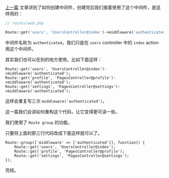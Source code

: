 [上一篇](https://www.rails365.net/articles/ruby-cheng-xu-yuan-xue-xi-laravel-kuang-jia-bi-ji-16-yong-zhong-jian-jian-lai-xian-zhi-yong-hu-bi-xu-deng-lu) 文章讲到了如何创建中间件，创建完后我们接着使用了这个中间件，是这样用的：

``` php
// routes/web.php

Route::get('users', 'UsersController@index')->middleware('authenticated');
```

中间件名称为 `authenticated`，我们只是在 `users` controller 中的 `index` action 用这个中间件。

其实我们也可以在别的地方使用，比如下面这样：

```
Route::get('users', 'UsersController@index')->middleware('authenticated');
Route::get('profile', 'PagesController@profile')->middleware('authenticated');
Route::get('settings', 'PagesController@settings')->middleware('authenticated');
```

这样会重复写三次 `middleware('authenticated')`。

这一篇我们会讲如何重构这个代码，让它变得更可读一些。

我们使用了 `Route group` 的功能。

只要将上面的那三行代码改成下面这样就可以了。

```
Route::group(['middleware' => ['authenticated']], function() {
    Route::get('users', 'UsersController@index');
    Route::get('profile', 'PagesController@profile');
    Route::get('settings', 'PagesController@settings');
});
```

完结。
